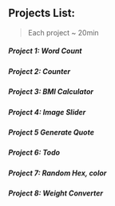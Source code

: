 ## Projects List: 
> Each project ~ 20min

##### Project 1: Word Count

##### Project 2: Counter

##### Project 3: BMI Calculator

##### Project 4: Image Slider

##### Project 5 Generate Quote

##### Project 6: Todo 

##### Project 7: Random Hex, color

##### Project 8: Weight Converter

